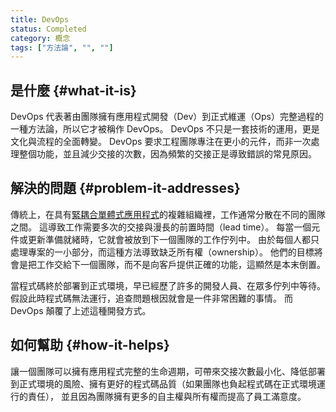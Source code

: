 ```yaml
---
title: DevOps
status: Completed
category: 概念
tags: ["方法論", "", ""]
---
```


## 是什麼 {#what-it-is}

DevOps 代表著由團隊擁有應用程式開發（Dev）到正式維運（Ops）完整過程的一種方法論，所以它才被稱作 DevOps。
DevOps 不只是一套技術的運用，更是文化與流程的全面轉變。
DevOps 要求工程團隊專注在更小的元件，而非一次處理整個功能，並且減少交接的次數，因為頻繁的交接正是導致錯誤的常見原因。

## 解決的問題 {#problem-it-addresses}

傳統上，在具有[緊耦合](/zh-tw/tightly-coupled-architectures/)[單體式應用程式](/zh-tw/monolithic_apps/)的複雜組織裡，工作通常分散在不同的團隊之間。
這導致工作需要多次的交接與漫長的前置時間（lead time）。
每當一個元件或更新準備就緒時，它就會被放到下一個團隊的工作佇列中。
由於每個人都只處理專案的一小部分，而這種方法導致缺乏所有權（ownership）。
他們的目標將會是把工作交給下一個團隊，而不是向客戶提供正確的功能，這顯然是本末倒置。

當程式碼終於部署到正式環境，早已經歷了許多的開發人員、在眾多佇列中等待。
假設此時程式碼無法運行，追查問題根因就會是一件非常困難的事情。
而 DevOps 顛覆了上述這種開發方式。

## 如何幫助 {#how-it-helps}

讓一個團隊可以擁有應用程式完整的生命週期，可帶來交接次數最小化、降低部署到正式環境的風險、擁有更好的程式碼品質（如果團隊也負起程式碼在正式環境運行的責任），
並且因為團隊擁有更多的自主權與所有權而提高了員工滿意度。

